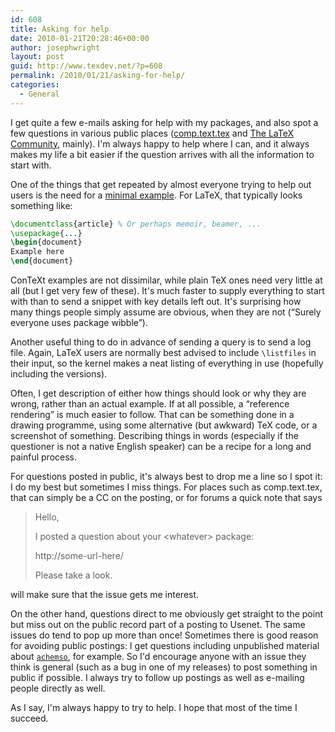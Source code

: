 ```yaml
---
id: 608
title: Asking for help
date: 2010-01-21T20:28:46+00:00
author: josephwright
layout: post
guid: http://www.texdev.net/?p=608
permalink: /2010/01/21/asking-for-help/
categories:
  - General
---
```

I get quite a few e-mails asking for help with my packages, and also  spot a few questions in various public places ([comp.text.tex](http://groups.google.com/group/comp.text.tex/topics) and [The LaTeX Community](http://www.latex-community.org/forum/),  mainly). I'm always happy to help where I can, and it always makes my  life a bit easier if the question arrives with all the information to  start with.

One of the things that get repeated by almost everyone trying to help  out users is the need for a [minimal example](http://www.tex.ac.uk/cgi-bin/texfaq2html?label=minxampl). For LaTeX, that typically  looks something like:

```latex
\documentclass{article} % Or perhaps memoir, beamer, ...
\usepackage{...}
\begin{document}
Example here
\end{document}
```

ConTeXt examples are not dissimilar, while plain TeX ones need very  little at all (but I get very few of these). It's much faster to supply  everything to start with than to send a snippet with key details left out. It's surprising how many things people simply assume are obvious, when they are not (“Surely everyone uses package wibble”).

Another useful thing to do in advance of sending a query is to send a log file. Again, LaTeX users are normally best advised to include `\listfiles` in their input, so the kernel makes a neat listing of everything in use (hopefully including the versions).

Often, I get description of either how things should look or why they are wrong, rather than an actual example. If at all possible, a “reference rendering” is much easier to follow. That can be something done in a drawing programme, using some alternative (but awkward) TeX code, or a screenshot of something.  Describing things in words (especially if the questioner is not a native English speaker) can be a recipe for a long and painful process.

For questions posted in public, it's always best to drop me a line so I spot it: I do my best but sometimes I miss things. For places such as comp.text.tex, that can simply be a CC on the posting, or for forums a quick note that says

> Hello,
>
> I posted a question about your &lt;whatever&gt; package:
>
> http://some-url-here/
>
> Please take a look.

will make sure that the issue gets me interest.

On the other hand, questions direct to me obviously get straight to the point but miss out on the public record part of a posting to Usenet. The same issues do tend to pop up more than once! Sometimes there is good reason for avoiding public postings: I get questions including unpublished material about [`achemso`](https://ctan.org/pkg/achemso), for example. So I'd encourage anyone with an issue they think is general (such as a bug in one of my releases) to post something in public if possible. I always try to follow up postings as well as e-mailing people directly as well.

As I say, I'm always happy to try to help. I hope that most of the time I succeed.
